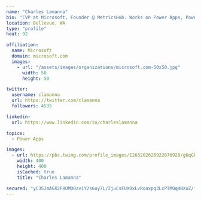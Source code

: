 ```yaml
---
name: "Charles Lamanna"
bio: "CVP at Microsoft, Founder @ MetricsHub. Works on Power Apps, Power Automate, Power Virtual Agent, Common Data Service and Dynamics 365."
location: Bellevue, WA
type: "profile"
heat: 92

affiliation:
  name: Microsoft
  domain: microsoft.com
  images:
    - url: "/assets/images/organizations/microsoft.com-50x50.jpg"
      width: 50
      height: 50

twitter:
  username: clamanna
  url: https://twitter.com/clamanna
  followers: 4535

linkedin:
  url: https://www.linkedin.com/in/charleslamanna

topics:
  - Power Apps

images:
  - url: https://pbs.twimg.com/profile_images/1263202626922876928/g6qGbHZ-_400x400.jpg
    width: 400
    height: 400
    isCached: true
    title: "Charles Lamanna"

secured: "yC3SJmAGX2F8UMO0zviY2sGuy7L/ZjuCsFUX0xLvRoaxpq3LcPTMOq4NXuZ/f4TxZNOvQP2GWdAOJrAXbOJM20Pbz88wy2ssE6SKTQMFkwHYTtEeulU1feNjMkdJ0UoRbfOqIt2gNHrDf1eSbHB/jI2KDekgp3TlsFEA663LKopHkO6mWvlL04eHeBvAo0paTSAeOhIWnBQKwgcdzUixYJo8tZKlXRTuOU6M+2K4LbtYr2yfMPpOzlW7oc4XXvUVvmSMYG5UsJCFsAl1nPBz/p73geEb6AJ6ABuWn7JKLb/HEAV76j2VPbXJ1Ds3cXQv2PIuWOz7QiLhm5YwjwamDcUhcS8Yxghl1v3btQNZvnswSjM00ThQA5o2WtpYhHJnsYeHVNPNk78CBeN5i1sE+LiAqS5W7B8TDnSBwIPkdgo=;27cUU1c8qSYS2rJEF83kKA=="
---
```


